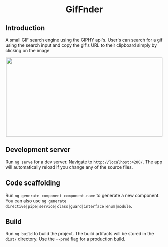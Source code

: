 # 
<div style="text-align:center">
<h1> GifFnder </h1>

</div>


## Introduction

 A small GIF search engine using the GIPHY api's. User's can search for a gif using the search input and copy the gif's URL to their clipboard simply by clicking on  the image

<p align="center">
<img src="https://img1.wsimg.com/isteam/ip/dfda0829-54d9-496c-9ed5-9a6effd45acc/Gifnder.PNG/:/cr=t:0%25,l:0%25,w:100%25,h:100%25/rs=w:1023,cg:true" width="500" height="250" />
</p>




## Development server

Run `ng serve` for a dev server. Navigate to `http://localhost:4200/`. The app will automatically reload if you change any of the source files.

## Code scaffolding

Run `ng generate component component-name` to generate a new component. You can also use `ng generate directive|pipe|service|class|guard|interface|enum|module`.

## Build

Run `ng build` to build the project. The build artifacts will be stored in the `dist/` directory. Use the `--prod` flag for a production build.

